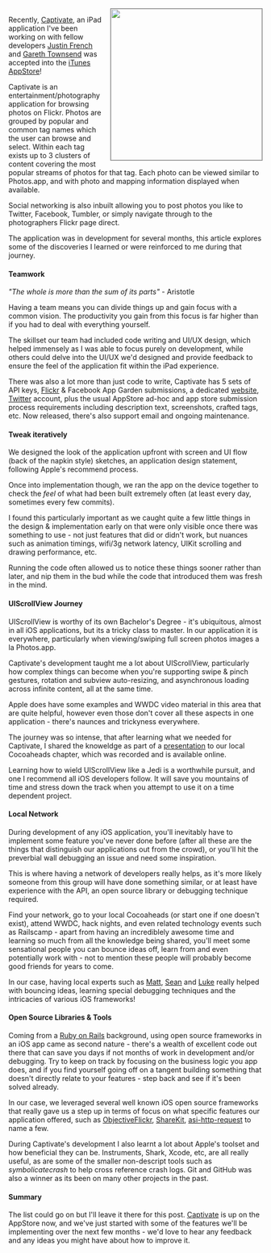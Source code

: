 <div style="float:right; margin-left: 10px">
  <img src="/assets/2011/1/24/1-screenshot.jpg" width="300px" style="border:1px solid grey">
</div>

Recently, [Captivate](http://captivateapp.com?utm_source=redartisan.com&utm_medium=post&utm_campaign=knowledge-sharing), an iPad application
I've been working on with fellow developers [Justin
French](http://www.justinfrench.com) and [Gareth
Townsend](http://www.garethtownsend.com) was accepted into the
[iTunes AppStore](http://itunes.apple.com/au/app/captivate/id393073363?mt=8)!

Captivate is an entertainment/photography application for browsing
photos on Flickr. Photos are grouped by popular and common tag
names which the user can browse and select. Within each tag exists up
to 3 clusters of content covering the most popular streams of photos
for that tag. Each photo can be viewed similar to Photos.app,
and with photo and mapping information displayed when
available.

Social networking is also inbuilt allowing you to post
photos you like to Twitter, Facebook, Tumbler, or simply navigate
through to the photographers Flickr page direct.

The application was in development for several months, this article
explores some of the discoveries I learned or were reinforced to me
during that journey.

#### Teamwork

_"The whole is more than the sum of its parts"_ - Aristotle

Having a team means you can divide things up and gain focus with a
common vision. The productivity you gain from this focus is far
higher than if you had to deal with everything yourself.

The skillset our team had included code writing and UI/UX design,
which helped immensely as I was able to focus purely on development, while
others could delve into the UI/UX we'd designed and provide feedback to
ensure the feel of the application fit within the iPad experience.

There was also a lot more than just code to write, Captivate has 5
sets of API keys,
[Flickr](http://www.flickr.com/services/apps/72157624835987947/) &
Facebook App Garden submissions, a dedicated
[website](http://captivateapp.com?utm_source=redartisan.com&utm_medium=post&utm_campaign=knowledge-sharing),
[Twitter](http://twitter.com/captivateapp) account, plus the usual
AppStore ad-hoc and app store submission process requirements
including description text, screenshots, crafted tags, etc. Now
released, there's also support email and ongoing maintenance.


#### Tweak iteratively

We designed the look of the application upfront with screen and UI flow
(back of the napkin style) sketches, an application design statement,
following Apple's recommend process.

Once into implementation though, we ran the app on the device together
to check the *feel* of what had been built extremely often (at least every
day, sometimes every few commits).

I found this particularly important as we caught quite a few little
things in the design & implementation early on that were only visible once
there was something to use - not just features that did or didn't
work, but nuances such as animation timings, wifi/3g network latency,
UIKit scrolling and drawing performance, etc.

Running the code often allowed us to notice these things sooner rather
than later, and nip them in the bud while the code that introduced
them was fresh in the mind.

#### UIScrollView Journey

UIScrollView is worthy of its own Bachelor's Degree - it's ubiquitous,
almost in all iOS applications, but its a tricky class to master. In
our application it is everywhere, particularly when viewing/swiping
full screen photos images a la Photos.app.

Captivate's development taught me a lot about UIScrollView,
particularly how complex things can become when you're supporting
swipe & pinch gestures, rotation and subview auto-resizing, and
asynchronous loading across infinite content, all at the same
time.

Apple does have some examples and WWDC video material in this area
that are quite helpful, however even those don't cover all these
aspects in one application - there's naunces and trickyness everywhere.

The journey was so intense, that after learning what we needed for
Captivate, I shared the knoweldge as part of a
[presentation](/2010/10/30/uiscrollview-giggles-glory)
to our local Cocoaheads chapter, which was recorded and is available online.

Learning how to wield UIScrollView like a Jedi is a worthwhile
pursuit, and one I recommend all iOS developers follow. It will save
you mountains of time and stress down the track when you attempt to
use it on a time dependent project.

#### Local Network

During development of any iOS application, you'll inevitably have to
implement some feature you've never done before (after all these are
the things that distinguish our applications out from the
crowd), or you'll hit the preverbial wall debugging an issue and need
some inspiration.

This is where having a network of developers really helps, as it's
more likely someone from this group will have done something similar,
or at least have experience with the API, an open source library or
debugging technique required.

Find your network, go to your local Cocoaheads (or start one if one
doesn't exist), attend WWDC, hack nights, and even related technology
events such as Railscamp - apart from having an incrediblely awesome
time and learning so much from all the knowledge being shared, you'll
meet some sensational people you can bounce ideas off, learn from
and even potentially work with - not to mention these people will
probably become good friends for years to come.

In our case, having local experts such as
[Matt](http://cocoawithlove.com/),
[Sean](http://www.ittybittyapps.com/) and [Luke](http://tupps.com/)
really helped with bouncing ideas, learning special debugging
techniques and the intricacies of various iOS frameworks!

#### Open Source Libraries & Tools

Coming from a [Ruby on Rails](http://rubyonrails.org/) background,
using open source frameworks in an iOS app came as second nature -
there's a wealth of excellent code out there that can save you days if
not months of work in development and/or debugging. Try to keep on
track by focusing on the business logic you app does, and if you find
yourself going off on a tangent building something that doesn't
directly relate to your features - step back and see if it's been
solved already.

In our case, we leveraged several well known iOS open source
frameworks that really gave us a step up in terms of focus on what
specific features our application offered, such as
[ObjectiveFlickr](https://github.com/lukhnos/objectiveflickr),
[ShareKit](http://www.getsharekit.com/),
[asi-http-request](http://allseeing-i.com/ASIHTTPRequest/) to name a
few.

During Captivate's development I also learnt a lot about Apple's
toolset and how beneficial they can be. Instruments, Shark, Xcode,
etc, are all really useful, as are some of the smaller non-descript
tools such as *symbolicatecrash* to help cross reference crash
logs. Git and GitHub was also a winner as its been on many other projects in the past.

#### Summary

The list could go on but I'll leave it there for this
post. [Captivate](http://captivateapp.com?utm_source=redartisan.com&utm_medium=post&utm_campaign=knowledge-sharing)
is up on the AppStore now, and we've just started with some of the
features we'll be implementing over the next few months - we'd love to
hear any feedback and any ideas you might have about how to improve it.


